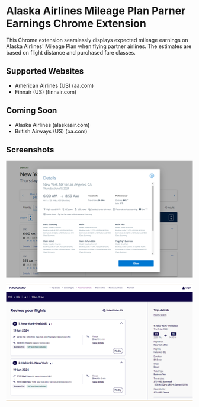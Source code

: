 
# Alaska Airlines Mileage Plan Parner Earnings Chrome Extension

This Chrome extension seamlessly displays expected mileage earnings on Alaska Airlines' Mileage Plan when flying partner airlines.  The estimates are based on flight distance and purchased fare classes.


## Supported Websites

- American Airlines (US) (aa.com)
- Finnair (US) (finnair.com)

## Coming Soon
- Alaska Airlines (alaskaair.com)
- British Airways (US) (ba.com)


## Screenshots

![App Screenshot](https://github.com/heeshung/as-mileage-plan-earning-extension/blob/main/screenshots/americanair1280.png?raw=true)

![App Screenshot](https://github.com/heeshung/as-mileage-plan-earning-extension/blob/main/screenshots/finnair1280.png?raw=true)
